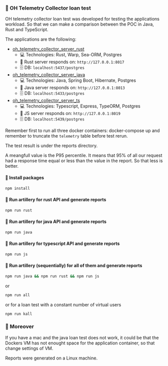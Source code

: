 ### 🎯 OH Telemetry Collector loan test

OH telemetry collector loan test was developed for testing the applications workload. So that we can make a comparison between the POC in Java, Rust and TypeScript.

The applications are the following:

- [oh_telemetry_collector_server_rust](https://github.com/goto-eof/oh_telemetry_collector_server_rust) 
    - 💻 Technologies: Rust, Warp, Sea-ORM, Postgres
    - 🚎 Rust server responds on: `http://127.0.0.1:8017`
    - 🗄️ DB: `localhost:5437/postgres`
- [oh_telemetry_collector_server_java](https://github.com/goto-eof/oh_telemetry_collector_server_java) 
    - 💻 Technologies: Java, Spring Boot, Hibernate, Postgres
    - 🚎 Java server responds on: `http://127.0.0.1:8013`
    - 🗄️ DB: `localhost:5433/postgres`    
- [oh_telemetry_collector_server_ts](https://github.com/goto-eof/oh_telemetry_collector_server_ts) 
    - 💻 Technologies: Typescript, Express, TypeORM, Postgres
    - 🚎 JS server responds on: `http://127.0.0.1:8019`
    - 🗄️ DB: `localhost:5439/postgres`    

Remember first to run all three docker containers: docker-compose up and remember to truncate the `telemetry` table before test rerun.

The test result is under the reports directory. 

A meangfull value is the P95 percentile. It means that 95% of all our request had a response time equal or less than the value in the report. So that less is better.


#### 🎯 Install packages

```bash
npm install
```

#### 🎯 Run artillery for rust API and generate reports

```bash
npm run rust
```

#### 🎯 Run artillery for java API and generate reports

```bash
npm run java
```

#### 🎯 Run artillery for typescript API and generate reports

```bash
npm run js
```

#### 🎯 Run artillery (sequentially) for all of them and generate reports

```bash
npm run java && npm run rust && npm run js
```

or 

```bash
npm run all
```

or  for a loan test with a constant number of virtual users

```bash
npm run kall
```


### 🎯 Moreover

If you have a mac and the java loan test does not work, it could be that the Dockers VM has not enought space for the application container, so that change settings of VM. 

Reports were generated on a Linux machine.
